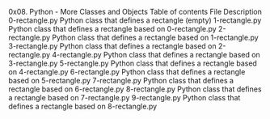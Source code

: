 0x08. Python - More Classes and Objects
Table of contents
File  Description
0-rectangle.py	Python class that defines a rectangle (empty)
1-rectangle.py	Python class that defines a rectangle based on 0-rectangle.py
2-rectangle.py	Python class that defines a rectangle based on 1-rectangle.py
3-rectangle.py	Python class that defines a rectangle based on 2-rectangle.py
4-rectangle.py	Python class that defines a rectangle based on 3-rectangle.py
5-rectangle.py	Python class that defines a rectangle based on 4-rectangle.py
6-rectangle.py	Python class that defines a rectangle based on 5-rectangle.py
7-rectangle.py	Python class that defines a rectangle based on 6-rectangle.py
8-rectangle.py	Python class that defines a rectangle based on 7-rectangle.py
9-rectangle.py	Python class that defines a rectangle based on 8-rectangle.py